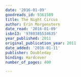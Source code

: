 ```yaml
---
date: '2016-01-09'
goodreads_id: 9361589
title: The Night Circus
author: Erin Morgenstern
date_read: '2016-01-09'
isbn13: '9780385534635'
year_published: 2011
original_publication_year: 2011
date_added: '2016-01-11'
publisher: Doubleday
binding: Hardcover
number_of_pages: 400

---
```

